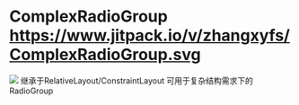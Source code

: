 # ComplexRadioGroup https://www.jitpack.io/v/zhangxyfs/ComplexRadioGroup.svg
[![](https://www.jitpack.io/v/zhangxyfs/ComplexRadioGroup.svg)](https://www.jitpack.io/#zhangxyfs/ComplexRadioGroup)
继承于RelativeLayout/ConstraintLayout 可用于复杂结构需求下的RadioGroup
